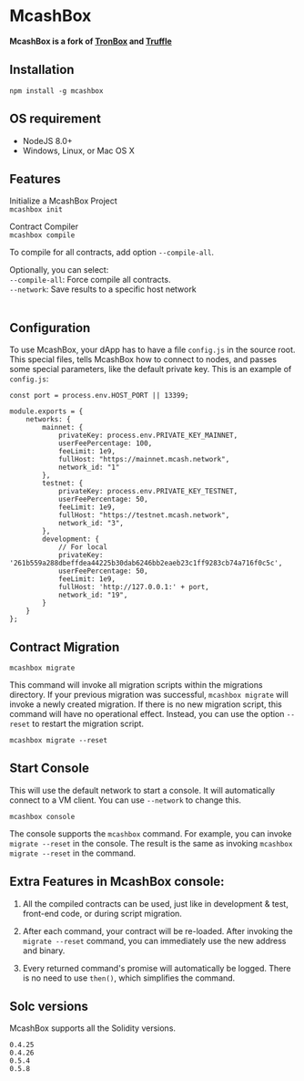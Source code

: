 # McashBox
**McashBox is a fork of [TronBox](https://github.com/tron-us/tronbox) and [Truffle](https://www.trufflesuite.com/truffle)**

## Installation
`npm install -g mcashbox`
## OS requirement
- NodeJS 8.0+
- Windows, Linux, or Mac OS X

## Features
Initialize a McashBox Project<br>
```mcashbox init```

Contract Compiler<br>
```mcashbox compile```

To compile for all contracts, add option ```--compile-all```.

Optionally, you can select: <br>
`--compile-all`: Force compile all contracts. <br>
`--network`: Save results to a specific host network<br>
<br>

## Configuration
To use McashBox, your dApp has to have a file `config.js` in the source root. This special files, tells McashBox how to connect to nodes, and passes some special parameters, like the default private key. This is an example of `config.js`:
```
const port = process.env.HOST_PORT || 13399;

module.exports = {
    networks: {
        mainnet: {
            privateKey: process.env.PRIVATE_KEY_MAINNET,
            userFeePercentage: 100,
            feeLimit: 1e9,
            fullHost: "https://mainnet.mcash.network",
            network_id: "1"
        },
        testnet: {
            privateKey: process.env.PRIVATE_KEY_TESTNET,
            userFeePercentage: 50,
            feeLimit: 1e9,
            fullHost: "https://testnet.mcash.network",
            network_id: "3",
        },
        development: {
            // For local
            privateKey: '261b559a288dbeffdea44225b30dab6246bb2eaeb23c1ff9283cb74a716f0c5c',
            userFeePercentage: 50,
            feeLimit: 1e9,
            fullHost: 'http://127.0.0.1:' + port,
            network_id: "19",
        }
    }
};
```

## Contract Migration<br>
`mcashbox migrate`
<br>

This command will invoke all migration scripts within the migrations directory. If your previous migration was successful, `mcashbox migrate` will invoke a newly created migration. If there is no new migration script, this command will have no operational effect. Instead, you can use the option `--reset` to restart the migration script.<br>

`mcashbox migrate --reset`
<br>

## Start Console<br>
This will use the default network to start a console. It will automatically connect to a VM client. You can use `--network` to change this. <br>

`mcashbox console`<br>

The console supports the `mcashbox` command. For example, you can invoke `migrate --reset` in the console. The result is the same as invoking `mcashbox migrate --reset` in the command.
<br>

## Extra Features in McashBox console:<br>

1. All the compiled contracts can be used, just like in development & test, front-end code, or during script migration. <br>

2. After each command, your contract will be re-loaded. After invoking the `migrate --reset` command, you can immediately use the new address and binary.<br>

3. Every returned command's promise will automatically be logged. There is no need to use `then()`, which simplifies the command.<br>

## Solc versions

McashBox supports all the Solidity versions.
```
0.4.25
0.4.26
0.5.4
0.5.8
```
